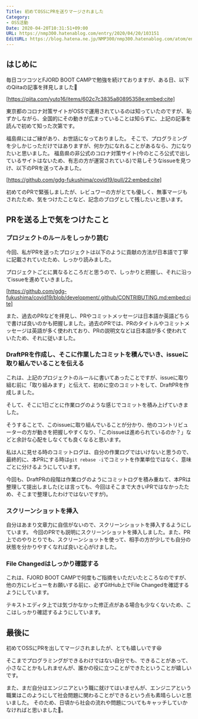 ```yaml
---
Title: 初めてOSSにPRを送りマージされました
Category:
- OSS活動
Date: 2020-04-20T10:31:51+09:00
URL: https://nmp300.hatenablog.com/entry/2020/04/20/103151
EditURL: https://blog.hatena.ne.jp/NMP300/nmp300.hatenablog.com/atom/entry/26006613552706382
---
```


## はじめに

毎日コツコツとFJORD BOOT CAMPで勉強を続けておりますが、ある日、以下のQiitaの記事を拝見しました👀



[https://qiita.com/yuto16/items/602c7c3835a80895358e:embed:cite]



東京都のコロナ対策サイトがOSSで運用されているのは知っていたのですが、恥ずかしながら、全国的にその動きが広まっていることは知らずに、上記の記事を読んで初めて知った次第です。

福島県にはご縁があり、お世話になっておりました。
そこで、プログラミングを少しかじっただけではありますが、何か力になれることがあるなら、力になりたいと思いました。
福島県の非公式のコロナ対策サイト(今のところ公式で出しているサイトはないため、有志の方が運営されている)で易しそうなissueを見つけ、以下のPRを送ってみました。



[https://github.com/gdg-fukushima/covid19/pull/22:embed:cite]



初めてのPRで緊張しましたが、レビュワーの方がとても優しく、無事マージもされたため、気をつけたことなど、記念のブログとして残したいと思います。

## PRを送る上で気をつけたこと

### プロジェクトのルールをしっかり読む

今回、私がPRを送ったプロジェクトは以下のように貢献の方法が日本語で丁寧に記載されていたため、しっかり読みました。

プロジェクトごとに異なるところだと思うので、しっかりと把握し、それに沿ってissueを進めていきました。



[https://github.com/gdg-fukushima/covid19/blob/development/.github/CONTRIBUTING.md:embed:cite]



また、過去のPRなどを拝見し、PRやコミットメッセージは日本語か英語どちらで書けば良いのかも把握しました。過去のPRでは、PRのタイトルやコミットメッセージは英語が多く使われており、PRの説明文などは日本語が多く使われていたため、それに従いました。

### DraftPRを作成し、そこに作業したコミットを積んでいき、issueに取り組んでいることを伝える

これは、上記のプロジェクトのルールに書いてあったことですが、issueに取り組む前に「取り組みます」と伝えて、初めに空のコミットをして、DraftPRを作成しました。

そして、そこに1日ごとに作業ログのような感じでコミットを積み上げていきました。

そうすることで、このissueに取り組んでいることが分かり、他のコントリビューターの方が動きを把握しやすくなり、「このissueは進められているのか？」などと余計な心配をしなくても良くなると思います。

私は人に見せる時のコミットログは、自分の作業ログではいけないと思うので、最終的に、本PRにする時は`git rebase -i`でコミットを作業単位ではなく、意味ごとに分けるようにしています。

今回も、DraftPRの段階は作業ログのようにコミットログを積み重ねて、本PRは整理して提出しました(とは言っても、今回はそこまで大きいPRではなかったため、そこまで整理したわけではないですが)。

### スクリーンショットを挿入

自分はあまり文章力に自信がないので、スクリーンショットを挿入するようにしています。
今回のPRでも説明にスクリーンショットを挿入しました。また、PR上でのやりとりでも、スクリーンショットを使って、相手の方が少しでも自分の状態を分かりやすくなれば良いと心がけました。

### File Changedはしっかり確認する

これは、FJORD BOOT CAMPで何度もご指摘をいただいたところなのですが、他の方にレビューをお願いする前に、必ずGitHub上でFile Changedを確認するようにしています。

テキストエディタ上では気づかなかった修正点がある場合も少なくないため、ここはしっかり確認するようにしています。

## 最後に

初めてOSSにPRを出してマージされましたが、とても嬉しいです😆

そこまでプログラミングができるわけではない自分でも、できることがあって、小さなことかもしれませんが、誰かの役に立つことができたということが嬉しいです。

また、まだ自分はエンジニアという職に就けてはいませんが、エンジニアという職業はこのようにして社会問題に関わることができるという点も素晴らしいと思いました。
そのため、日頃から社会の流れや問題についてもキャッチしていかなければと思いました💪。
